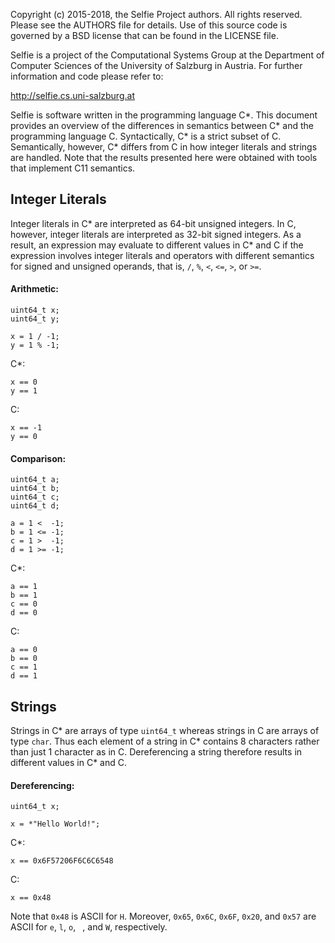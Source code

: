 Copyright (c) 2015-2018, the Selfie Project authors. All rights reserved. Please see the AUTHORS file for details. Use of this source code is governed by a BSD license that can be found in the LICENSE file.

Selfie is a project of the Computational Systems Group at the Department of Computer Sciences of the University of Salzburg in Austria. For further information and code please refer to:

http://selfie.cs.uni-salzburg.at

Selfie is software written in the programming language C\*. This document provides an overview of the differences in semantics between C\* and the programming language C. Syntactically, C\* is a strict subset of C. Semantically, however, C\* differs from C in how integer literals and strings are handled. Note that the results presented here were obtained with tools that implement C11 semantics.

## Integer Literals

Integer literals in C\* are interpreted as 64-bit unsigned integers. In C, however, integer literals are interpreted as 32-bit signed integers. As a result, an expression may evaluate to different values in C\* and C if the expression involves integer literals and operators with different semantics for signed and unsigned operands, that is, `/`, `%`, `<`, `<=`, `>`, or `>=`.

#### Arithmetic:  

```  
uint64_t x;
uint64_t y;

x = 1 / -1;
y = 1 % -1;
```

C\*:

```
x == 0
y == 1
```

C:

```
x == -1
y == 0
```

#### Comparison:

```  
uint64_t a;
uint64_t b;
uint64_t c;
uint64_t d;

a = 1 <  -1;
b = 1 <= -1;
c = 1 >  -1;
d = 1 >= -1;
```

C\*:

```
a == 1
b == 1
c == 0
d == 0
```

C:

```
a == 0
b == 0
c == 1
d == 1
```

## Strings

Strings in C\* are arrays of type `uint64_t` whereas strings in C are arrays of type `char`. Thus each element of a string in C\* contains 8 characters rather than just 1 character as in C. Dereferencing a string therefore results in different values in C\* and C.

#### Dereferencing:

```
uint64_t x;

x = *"Hello World!";
```

C\*:

```
x == 0x6F57206F6C6C6548
```

C:

```
x == 0x48
```

Note that `0x48` is ASCII for `H`. Moreover, `0x65`, `0x6C`, `0x6F`, `0x20`, and `0x57` are ASCII for `e`, `l`, `o`, ` `, and `W`, respectively.